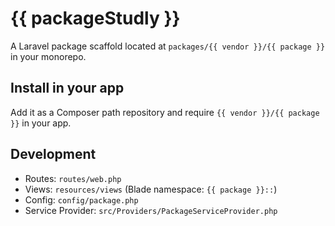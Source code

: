 # {{ packageStudly }}

A Laravel package scaffold located at `packages/{{ vendor }}/{{ package }}` in your monorepo.

## Install in your app

Add it as a Composer path repository and require `{{ vendor }}/{{ package }}` in your app.

## Development

- Routes: `routes/web.php`
- Views: `resources/views` (Blade namespace: `{{ package }}::`)
- Config: `config/package.php`
- Service Provider: `src/Providers/PackageServiceProvider.php`
